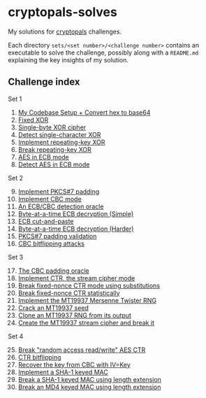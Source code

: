 # cryptopals-solves

My solutions for [cryptopals](https://cryptopals.com/) challenges.

Each directory `sets/<set number>/<challenge number>` contains an executable to solve the challenge, possibly along with a `README.md` explaining the key insights of my solution.

## Challenge index

Set 1

1. [My Codebase Setup + Convert hex to base64](sets/1/1)
2. [Fixed XOR](sets/1/2)
3. [Single-byte XOR cipher](sets/1/3)
4. [Detect single-character XOR](sets/1/4)
5. [Implement repeating-key XOR](sets/1/5)
6. [Break repeating-key XOR](sets/1/6)
7. [AES in ECB mode](sets/1/7)
8. [Detect AES in ECB mode](sets/1/8)

Set 2

9. [Implement PKCS#7 padding](sets/2/9)
10. [Implement CBC mode](sets/2/10)
11. [An ECB/CBC detection oracle](sets/2/11)
12. [Byte-at-a-time ECB decryption (Simple)](sets/2/12)
13. [ECB cut-and-paste](sets/2/13)
14. [Byte-at-a-time ECB decryption (Harder)](sets/2/14)
15. [PKCS#7 padding validation](sets/2/15)
16. [CBC bitflipping attacks](sets/2/16)

Set 3

17. [The CBC padding oracle](sets/3/17)
18. [Implement CTR, the stream cipher mode](sets/3/18)
19. [Break fixed-nonce CTR mode using substitutions](sets/3/19)
20. [Break fixed-nonce CTR statistically](sets/3/20)
21. [Implement the MT19937 Mersenne Twister RNG](sets/3/21)
22. [Crack an MT19937 seed](sets/3/22)
23. [Clone an MT19937 RNG from its output](sets/3/23)
24. [Create the MT19937 stream cipher and break it](sets/3/24)

Set 4

25. [Break "random access read/write" AES CTR](sets/4/25)
26. [CTR bitflipping](sets/4/26)
27. [Recover the key from CBC with IV=Key](sets/4/27)
28. [Implement a SHA-1 keyed MAC](sets/4/28)
29. [Break a SHA-1 keyed MAC using length extension](sets/4/29)
30. [Break an MD4 keyed MAC using length extension](sets/4/30)

